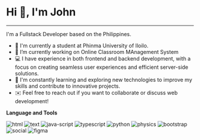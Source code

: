# Hi 👋, I'm John 
___________________________________________________

I'm a Fullstack Developer based on the Philippines. 

* 🏫 I'm currently a student at Phinma University of Iloilo.
* 🔭 I’m currently working on Online Classroom MAnagement System
* 💻 I have experience in both frontend and backend development, with a focus on creating seamless user experiences and efficient server-side solutions.
* 🌱 I'm constantly learning and exploring new technologies to improve my skills and contribute to innovative projects.
* ✉️ Feel free to reach out if you want to collaborate or discuss web development!


  
**Language and Tools**

![html](https://github.com/user-attachments/assets/5eaee3d8-1ac1-4477-bc40-6ec1a653e7d4)
![text](https://github.com/user-attachments/assets/85b7dd7c-a13a-4d2e-b8f3-75f2428a820d)
![java-script](https://github.com/user-attachments/assets/026874f6-cca2-458d-a4df-84194aa0deb3)
![typescript](https://github.com/user-attachments/assets/7bd34935-541e-406c-9410-2f14792419f6)
![python](https://github.com/user-attachments/assets/5ba851b9-154d-42a1-b44a-7f1952eba05f)
![physics](https://github.com/user-attachments/assets/7ef3b9af-2d95-40a2-8197-7a7f1eba5925)
![bootstrap](https://github.com/user-attachments/assets/4e9640b1-8d70-48a7-abc3-61a4c9a1e47c)
![social](https://github.com/user-attachments/assets/aea16f4b-884a-446f-a597-2a61d8653b08)
![figma](https://github.com/user-attachments/assets/f5d08164-4592-41c9-9fbf-872a9335cfd7)




